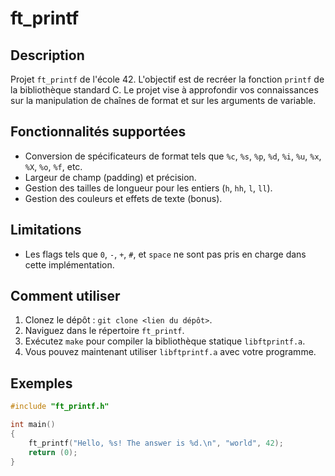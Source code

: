 # ft_printf

## Description

Projet `ft_printf` de l'école 42. L'objectif est de recréer la fonction `printf` de la bibliothèque standard C. Le projet vise à approfondir vos connaissances sur la manipulation de chaînes de format et sur les arguments de variable.

## Fonctionnalités supportées

- Conversion de spécificateurs de format tels que `%c`, `%s`, `%p`, `%d`, `%i`, `%u`, `%x`, `%X`, `%o`, `%f`, etc.
- Largeur de champ (padding) et précision.
- Gestion des tailles de longueur pour les entiers (`h`, `hh`, `l`, `ll`).
- Gestion des couleurs et effets de texte (bonus).

## Limitations

- Les flags tels que `0`, `-`, `+`, `#`, et `space` ne sont pas pris en charge dans cette implémentation.

## Comment utiliser

1. Clonez le dépôt : `git clone <lien du dépôt>`.
2. Naviguez dans le répertoire `ft_printf`.
3. Exécutez `make` pour compiler la bibliothèque statique `libftprintf.a`.
4. Vous pouvez maintenant utiliser `libftprintf.a` avec votre programme.

## Exemples

```c
#include "ft_printf.h"

int main()
{
    ft_printf("Hello, %s! The answer is %d.\n", "world", 42);
    return (0);
}
